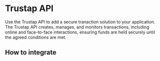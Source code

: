 
# Trustap API

Use the Trustap API to add a secure tranaction solution to your application.  The Trustap API creates, manages, and monitors transactions, including online and face-to-face interactions, ensuring funds are held securely until the agreed conditions are met.

## How to integrate
